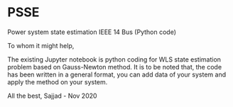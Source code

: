 # PSSE
Power system state estimation IEEE 14 Bus (Python code)

To whom it might help,

The existing Jupyter notebook is python coding for WLS state estimation problem based on Gauss-Newton method. It is to be noted that, the code has been written in a general format, you can add data of your system and apply the method on your system.

All the best,
Sajjad - Nov 2020

